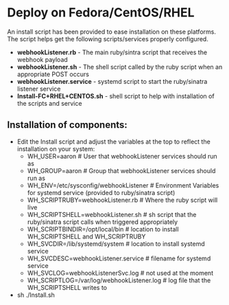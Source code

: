 # Deploy on Fedora/CentOS/RHEL
An install script has been provided to ease installation on these platforms.  
The script helps get the following scripts/services properly configured.

+ __webhookListener.rb__ - The main ruby/sintra script that receives the webhook payload
+ __webhookListener.sh__ - The shell script called by the ruby script when an appropriate POST occurs
+ __webhookListener.service__ - systemd script to start the ruby/sinatra listener service
+ __Install-FC+RHEL+CENTOS.sh__ - shell script to help with installation of the scripts and service

## Installation of components:
+ Edit the Install script and adjust the variables at the top to reflect the installation on your system:
  + WH_USER=aaron                                # User that webhookListener services should run as
  + WH_GROUP=aaron                               # Group that webhookListener services should run as
  + WH_ENV=/etc/sysconfig/webhookListener        # Environment Variables for systemd service (provided to ruby/sinatra script)
  + WH_SCRIPTRUBY=webhookListener.rb             # Where the ruby script will live
  + WH_SCRIPTSHELL=webhookListener.sh            # sh script that the ruby/sinatra script calls when triggered appropriately
  + WH_SCRIPTBINDIR=/opt/local/bin               # location to install WH_SCRIPTSHELL and WH_SCRIPTRUBY
  + WH_SVCDIR=/lib/systemd/system                # location to install systemd service
  + WH_SVCDESC=webhookListener.service           # filename for systemd service
  + WH_SVCLOG=webhookListenerSvc.log             # not used at the moment
  + WH_SCRIPTLOG=/var/log/webhookListener.log    # log file that the WH_SCRIPTSHELL writes to
+ sh ./Install.sh
